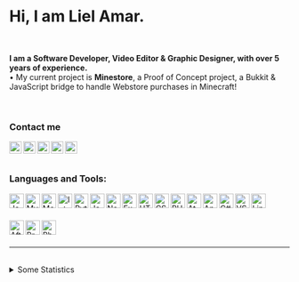# Hi, I am Liel Amar.

<br>

<b>I am a Software Developer, Video Editor & Graphic Designer, with over 5 years of experience.</b>
<br>
• My current project is <b>Minestore</b>, a Proof of Concept project, a Bukkit & JavaScript bridge to handle Webstore purchases in Minecraft!

<br>

### Contact me

[<img align="left" alt="website"  width="22px" style="fill: orange;" src="https://lielamar.com/cdn/svg/website.svg" />][website]
[<img align="left" alt="twitter"  width="22px" src="https://lielamar.com/cdn/svg/twitter.svg" />][twitter]
[<img align="left" alt="youtube"  width="22px" src="https://lielamar.com/cdn/svg/youtube.svg" />][youtube]
[<img align="left" alt="spigot"   width="22px" src="https://lielamar.com/cdn/svg/spigot.svg" />][spigot]
[<img align="left" alt="linkedin" width="22px" src="https://lielamar.com/cdn/svg/linkedin.svg" />][linkedin]

<br><br>

### Languages and Tools:
<img align="left" alt="Java" width="26px" src="https://lielamar.com/cdn/svg/java.svg" />
<img align="left" alt="MySQL" width="26px" src="https://lielamar.com/cdn/svg/mysql.svg" />
<img align="left" alt="MongoDB" width="26px" src="https://lielamar.com/cdn/svg/mongodb.svg" />
<img align="left" alt="IntelliJ" width="26px" src="https://lielamar.com/cdn/svg/intellij.svg" />
<img align="left" alt="Python" width="26px" src="https://lielamar.com/cdn/svg/python.svg" />
<img align="left" alt="JavaScript" width="26px" src="https://lielamar.com/cdn/svg/javascript.svg" />
<img align="left" alt="NodeJS" width="26px" src="https://lielamar.com/cdn/svg/nodejs.svg" />
<img align="left" alt="Express" width="26px" src="https://lielamar.com/cdn/svg/express.svg" />
<img align="left" alt="HTML5" width="26px" src="https://lielamar.com/cdn/svg/html5.svg" />
<img align="left" alt="CSS3" width="26px" src="https://lielamar.com/cdn/svg/css3.svg" />
<img align="left" alt="PHP" width="26px" src="https://lielamar.com/cdn/svg/php.svg" />
<img align="left" alt="Atom" width="26px" src="https://lielamar.com/cdn/svg/atom.svg" />
<img align="left" alt="Android" width="26px" src="https://lielamar.com/cdn/svg/android.svg" />
<img align="left" alt="C#" width="26px" src="https://lielamar.com/cdn/svg/csharp.svg" />
<img align="left" alt="VS Code" width="26px" src="https://lielamar.com/cdn/svg/vs.svg" />
<img align="left" alt="Linux" width="26px" src="https://lielamar.com/cdn/svg/linux.svg" />

<br><br>

<img align="left" alt="After Effects" width="26px" src="https://lielamar.com/cdn/svg/aftereffects.svg" />
<img align="left" alt="Premiere Pro" width="26px" src="https://lielamar.com/cdn/svg/premierepro.svg" />
<img align="left" alt="Photoshop" width="26px" src="https://lielamar.com/cdn/svg/photoshop.svg" />

<br><br>

---

<br>

<details>
  <summary>Some Statistics</summary>
  <img align="left" alt="GitHub Stats" src="https://github-readme-stats.codestackr.vercel.app/api?username=LielAmar&show_icons=true&hide_border=true"/>
</details>

[website]: https://lielamar.com
[twitter]: https://twitter.com/IamLielAmar
[youtube]: https://www.youtube.com/channel/UCK9c8Rixqzy7LqG8eBDy9Fg
[spigot]: https://www.spigotmc.org/members/scorpyon.446937/
[linkedin]: https://www.linkedin.com/in/liel-amar-6069a41a5/
